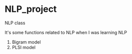# NLP_project
NLP class 

It's some functions related to NLP when I was learning NLP
1. Bigram model
2. PLSI model